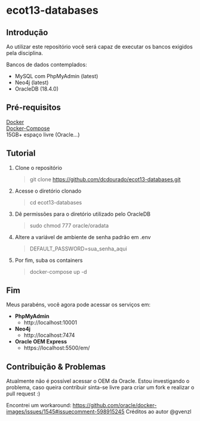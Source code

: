 # ecot13-databases

## Introdução

Ao utilizar este repositório você será capaz de executar os bancos exigidos pela disciplina.

Bancos de dados contemplados:

- MySQL com PhpMyAdmin (latest)
- Neo4j (latest)
- OracleDB (18.4.0)

## Pré-requisitos

[Docker](https://docs.docker.com/get-docker/)  
[Docker-Compose](https://docs.docker.com/compose/install/)  
15GB+ espaço livre (Oracle...)

## Tutorial

1. Clone o repositório

   > git clone https://github.com/dcdourado/ecot13-databases.git

2. Acesse o diretório clonado

   > cd ecot13-databases

3. Dê permissões para o diretório utilizado pelo OracleDB

   > sudo chmod 777 oracle/oradata

4. Altere a variável de ambiente de senha padrão em .env

   > DEFAULT_PASSWORD=sua_senha_aqui

5. Por fim, suba os containers
   > docker-compose up -d

## Fim

Meus parabéns, você agora pode acessar os serviços em:

- **PhpMyAdmin**
  - http://localhost:10001
- **Neo4j**
  - http://localhost:7474
- **Oracle OEM Express**
  - https://localhost:5500/em/

## Contribuição & Problemas

Atualmente não é possível acessar o OEM da Oracle. Estou investigando o problema, caso queira contribuir sinta-se livre para criar um fork e realizar o pull request :)

Encontrei um workaround: https://github.com/oracle/docker-images/issues/1545#issuecomment-598915245
Créditos ao autor @gvenzl
